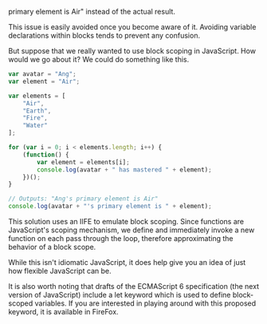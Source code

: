 ---
---

primary element is Air" instead of the actual result.

This issue is easily avoided once you become aware of it. Avoiding variable declarations within blocks tends to prevent any confusion.

But suppose that we really wanted to use block scoping in JavaScript. How would we go about it? We could do something like this.

```javascript
var avatar = "Ang";
var element = "Air";

var elements = [
    "Air",
    "Earth",
    "Fire",
    "Water"
];

for (var i = 0; i < elements.length; i++) {
    (function() {
        var element = elements[i];
        console.log(avatar + " has mastered " + element);
    })();
}

// Outputs: "Ang's primary element is Air"
console.log(avatar + "'s primary element is " + element);
```

This solution uses an IIFE to emulate block scoping. Since functions are JavaScript's scoping mechanism, we define and immediately invoke a new function on each pass through the loop, therefore approximating the behavior of a block scope.

While this isn't idiomatic JavaScript, it does help give you an idea of just how flexible JavaScript can be.

It is also worth noting that drafts of the ECMAScript 6 specification (the next version of JavaScript) include a let keyword which is used to define block-scoped variables. If you are interested in playing around with this proposed keyword, it is available in FireFox.

